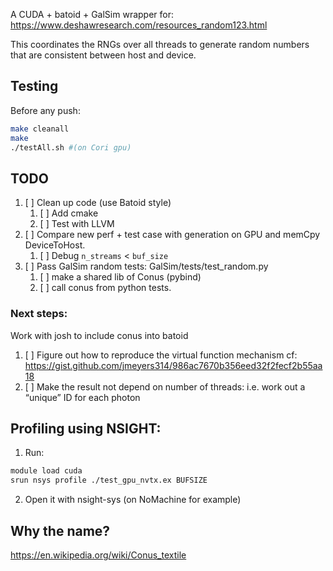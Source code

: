 A CUDA + batoid + GalSim wrapper for:
https://www.deshawresearch.com/resources_random123.html

This coordinates the RNGs over all threads to generate random numbers
that are consistent between host and device.

## Testing

Before any push: 

```bash
make cleanall 
make
./testAll.sh #(on Cori gpu)
```

## TODO

1. [ ] Clean up code (use Batoid style)
    1. [ ] Add cmake
    2. [ ] Test with LLVM
2. [ ] Compare new perf + test case with generation on GPU and memCpy
       DeviceToHost.
    1. [ ] Debug `n_streams` < `buf_size`
3. [ ] Pass GalSim random tests: GalSim/tests/test\_random.py
    1. [ ] make a shared lib of Conus (pybind)
    2. [ ] call conus from python tests.

### Next steps:

Work with josh to include conus into batoid
1. [ ] Figure out how to reproduce the virtual function mechanism cf:
       https://gist.github.com/jmeyers314/986ac7670b356eed32f2fecf2b55aa18
2. [ ] Make the result not depend on number of threads: i.e. work out
       a “unique” ID for each photon

## Profiling using NSIGHT:

1. Run:
```bash
module load cuda
srun nsys profile ./test_gpu_nvtx.ex BUFSIZE
```

2. Open it with nsight-sys (on NoMachine for example)


## Why the name?

https://en.wikipedia.org/wiki/Conus_textile
